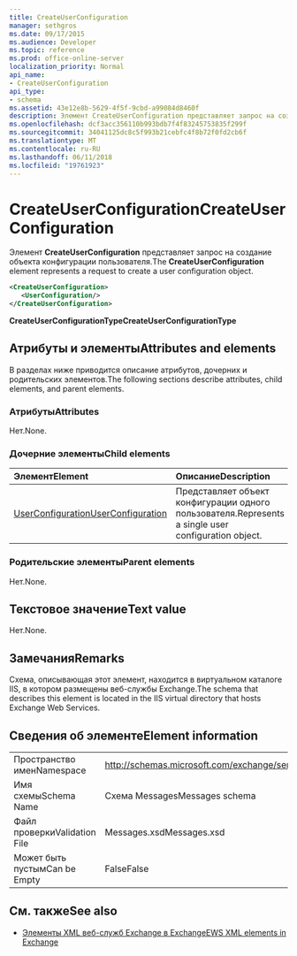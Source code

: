 ```yaml
---
title: CreateUserConfiguration
manager: sethgros
ms.date: 09/17/2015
ms.audience: Developer
ms.topic: reference
ms.prod: office-online-server
localization_priority: Normal
api_name:
- CreateUserConfiguration
api_type:
- schema
ms.assetid: 43e12e8b-5629-4f5f-9cbd-a99084d8460f
description: Элемент CreateUserConfiguration представляет запрос на создание объекта конфигурации пользователя.
ms.openlocfilehash: dcf3acc356110b993bdb7f4f83245753835f299f
ms.sourcegitcommit: 34041125dc8c5f993b21cebfc4f8b72f0fd2cb6f
ms.translationtype: MT
ms.contentlocale: ru-RU
ms.lasthandoff: 06/11/2018
ms.locfileid: "19761923"
---
```

# <a name="createuserconfiguration"></a><span data-ttu-id="3b8de-103">CreateUserConfiguration</span><span class="sxs-lookup"><span data-stu-id="3b8de-103">CreateUserConfiguration</span></span>

<span data-ttu-id="3b8de-104">Элемент **CreateUserConfiguration** представляет запрос на создание объекта конфигурации пользователя.</span><span class="sxs-lookup"><span data-stu-id="3b8de-104">The **CreateUserConfiguration** element represents a request to create a user configuration object.</span></span> 
  
```xml
<CreateUserConfiguration>
   <UserConfiguration/>
</CreateUserConfiguration>
```

 <span data-ttu-id="3b8de-105">**CreateUserConfigurationType**</span><span class="sxs-lookup"><span data-stu-id="3b8de-105">**CreateUserConfigurationType**</span></span>
## <a name="attributes-and-elements"></a><span data-ttu-id="3b8de-106">Атрибуты и элементы</span><span class="sxs-lookup"><span data-stu-id="3b8de-106">Attributes and elements</span></span>

<span data-ttu-id="3b8de-107">В разделах ниже приводится описание атрибутов, дочерних и родительских элементов.</span><span class="sxs-lookup"><span data-stu-id="3b8de-107">The following sections describe attributes, child elements, and parent elements.</span></span>
  
### <a name="attributes"></a><span data-ttu-id="3b8de-108">Атрибуты</span><span class="sxs-lookup"><span data-stu-id="3b8de-108">Attributes</span></span>

<span data-ttu-id="3b8de-109">Нет.</span><span class="sxs-lookup"><span data-stu-id="3b8de-109">None.</span></span>
  
### <a name="child-elements"></a><span data-ttu-id="3b8de-110">Дочерние элементы</span><span class="sxs-lookup"><span data-stu-id="3b8de-110">Child elements</span></span>

|<span data-ttu-id="3b8de-111">**Элемент**</span><span class="sxs-lookup"><span data-stu-id="3b8de-111">**Element**</span></span>|<span data-ttu-id="3b8de-112">**Описание**</span><span class="sxs-lookup"><span data-stu-id="3b8de-112">**Description**</span></span>|
|:-----|:-----|
|[<span data-ttu-id="3b8de-113">UserConfiguration</span><span class="sxs-lookup"><span data-stu-id="3b8de-113">UserConfiguration</span></span>](userconfiguration.md) <br/> |<span data-ttu-id="3b8de-114">Представляет объект конфигурации одного пользователя.</span><span class="sxs-lookup"><span data-stu-id="3b8de-114">Represents a single user configuration object.</span></span>  <br/> |
   
### <a name="parent-elements"></a><span data-ttu-id="3b8de-115">Родительские элементы</span><span class="sxs-lookup"><span data-stu-id="3b8de-115">Parent elements</span></span>

<span data-ttu-id="3b8de-116">Нет.</span><span class="sxs-lookup"><span data-stu-id="3b8de-116">None.</span></span>
  
## <a name="text-value"></a><span data-ttu-id="3b8de-117">Текстовое значение</span><span class="sxs-lookup"><span data-stu-id="3b8de-117">Text value</span></span>

<span data-ttu-id="3b8de-118">Нет.</span><span class="sxs-lookup"><span data-stu-id="3b8de-118">None.</span></span>
  
## <a name="remarks"></a><span data-ttu-id="3b8de-119">Замечания</span><span class="sxs-lookup"><span data-stu-id="3b8de-119">Remarks</span></span>

<span data-ttu-id="3b8de-120">Схема, описывающая этот элемент, находится в виртуальном каталоге IIS, в котором размещены веб-службы Exchange.</span><span class="sxs-lookup"><span data-stu-id="3b8de-120">The schema that describes this element is located in the IIS virtual directory that hosts Exchange Web Services.</span></span>
  
## <a name="element-information"></a><span data-ttu-id="3b8de-121">Сведения об элементе</span><span class="sxs-lookup"><span data-stu-id="3b8de-121">Element information</span></span>

|||
|:-----|:-----|
|<span data-ttu-id="3b8de-122">Пространство имен</span><span class="sxs-lookup"><span data-stu-id="3b8de-122">Namespace</span></span>  <br/> |http://schemas.microsoft.com/exchange/services/2006/messages  <br/> |
|<span data-ttu-id="3b8de-123">Имя схемы</span><span class="sxs-lookup"><span data-stu-id="3b8de-123">Schema Name</span></span>  <br/> |<span data-ttu-id="3b8de-124">Схема Messages</span><span class="sxs-lookup"><span data-stu-id="3b8de-124">Messages schema</span></span>  <br/> |
|<span data-ttu-id="3b8de-125">Файл проверки</span><span class="sxs-lookup"><span data-stu-id="3b8de-125">Validation File</span></span>  <br/> |<span data-ttu-id="3b8de-126">Messages.xsd</span><span class="sxs-lookup"><span data-stu-id="3b8de-126">Messages.xsd</span></span>  <br/> |
|<span data-ttu-id="3b8de-127">Может быть пустым</span><span class="sxs-lookup"><span data-stu-id="3b8de-127">Can be Empty</span></span>  <br/> |<span data-ttu-id="3b8de-128">False</span><span class="sxs-lookup"><span data-stu-id="3b8de-128">False</span></span>  <br/> |
   
## <a name="see-also"></a><span data-ttu-id="3b8de-129">См. также</span><span class="sxs-lookup"><span data-stu-id="3b8de-129">See also</span></span>



- [<span data-ttu-id="3b8de-130">Элементы XML веб-служб Exchange в Exchange</span><span class="sxs-lookup"><span data-stu-id="3b8de-130">EWS XML elements in Exchange</span></span>](ews-xml-elements-in-exchange.md)

